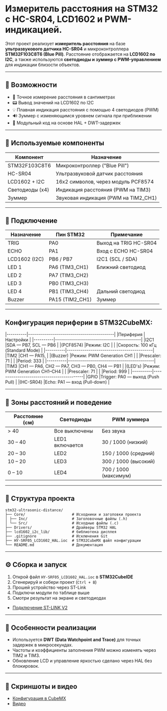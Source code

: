 # Измеритель расстояния на STM32 с HC-SR04, LCD1602 и PWM-индикацией.

Этот проект реализует **измеритель расстояния** на базе **ультразвукового датчика HC-SR04** и микроконтроллера **STM32F103C8T6 (Blue Pill)**. Расстояние отображается на **LCD1602 по I2C**, а также используются **светодиоды и зуммер с PWM-управлением** для индикации близости объектов.

---

## 📸 Возможности

- 🧭 Точное измерение расстояния в сантиметрах
- 📟 Вывод значений на LCD1602 по I2C
- 💡 Плавная индикация расстояния с помощью 4 светодиодов (PWM)
- 🔊 Зуммер с изменяющимся уровнем сигнала при приближении
- 🧩 Модульный код на основе HAL + DWT-задержек

---

## 📐 Используемые компоненты

| Компонент         | Назначение                             |
|-------------------|----------------------------------------|
| STM32F103C8T6     | Микроконтроллер ("Blue Pill")          |
| HC-SR04           | Ультразвуковой датчик расстояния       |
| LCD1602 + I2C     | 16x2 символов, через модуль PCF8574    |
| Светодиоды (x4)   | Индикация расстояния (PWM на TIM3)     |
| Зуммер            | Звуковая индикация (PWM на TIM2_CH1)   |

---

## 📌 Подключение

| Назначение         | Пин STM32        | Примечание                    |
|--------------------|------------------|-------------------------------|
| TRIG               | PA0              | Выход на TRIG HC-SR04         |
| ECHO               | PA1              | Вход с ECHO HC-SR04           |
| LCD1602 (I2C)      | PB6 / PB7        | I2C1 (SCL / SDA)              |
| LED 1              | PA6 (TIM3_CH1)   | Ближний cветодиод             |
| LED 2              | PA7 (TIM3_CH2)   |                               |
| LED 3              | PB0 (TIM3_CH3)   |                               |
| LED 4              | PB1 (TIM3_CH4)   | Дальний cветодиод             |
| Buzzer             | PA15 (TIM2_CH1)  | Зуммер                        |

---

## Конфигурация периферии в STM32CubeMX:

|----------|-------------------------------------------|
|Периферия |                Настройки                  |
|----------|-------------------------------------------|
|I2C1	   |SDA — PB7, SCL — PB6                       | 
|(PCF8574) |Режим: I2C                                 |
|          |Скорость: 100 кГц (Standard Mode)          |
|----------|-------------------------------------------|
|TIM2	   |CH1 — PA15,                                |
|(Buzzer)  |Режим: PWM Generation CH1                  |
|          |Prescaler: 71                              |
|          |Period: 333                                |
|----------|-------------------------------------------|
|TIM3      |CH1 — PA6, CH2 — PA7, CH3 — PB0, CH4 — PB1 |
|(LED's)   |Режим: PWM Generation CH1–CH4              |
|          |Prescaler: 71                              |
|          |Period: 999                                |
|----------|-------------------------------------------|
|GPIO      |Trigger: PA0 — выход (Push Pull)           |
|(HC-SR04) |Echo: PA1 — вход (Pull-down)               |

---

## 📏 Зоны расстояний и поведение

| Расстояние (см)  | Светодиоды     | PWM зуммера          |
|------------------|----------------|----------------------|
| > 40             | Все выключены  | Без звука            |
| 30 – 40          | LED1 включается| 30 / 1000 (низкий)   |
| 20 – 30          | LED2           | 150 / 1000 (средний) |
| 10 – 20          | LED3           | 300 / 1000 (высокий) |
| 0 – 10           | LED4           | 700 / 1000 (максимум)|

---

## 📂 Структура проекта
```
stm32-ultrasonic-distance/
├── Core/                     # Исходники и заголовки проекта
│ ├── Inc/                    # Заголовочные файлы (.h)
│ └── Src/                    # Исходные файлы (.c)
├── Drivers/                  # Драйверы STM32 HAL
├── lcd1602_i2c_lib/          # библиотека дисплея
├── .gitignore                # Исключения Git
├── HY-SRF05_LCD1602_HAL.ioc  # STM32CubeMX файл конфигурации
└── README.md                 # Документация
```

---
## ⚙️ Сборка и запуск

1. Открой файл `HY-SRF05_LCD1602_HAL.ioc` в **STM32CubeIDE**
2. Сгенерируй и собери проект (`Ctrl + B`)
3. Прошей устройство через ST-Link
4. Подключи модули по таблице выше
5. Смотри результат на экране и светодиодах
- [Подключение ST-LINK V2](https://github.com/user-attachments/assets/11cf20ef-1757-43f4-bd80-f0e9caa32841)
---

## 🔎 Особенности реализации

- Используется **DWT (Data Watchpoint and Trace)** для точных задержек в микросекундах.
- Частоты и коэффициенты заполнения PWM можно изменять через TIM2 и TIM3.
- Обновление LCD и управление яркостью сделано через HAL без блокировок.

---

## 🎥 Скриншоты и видео

- [Конфигурация в CubeMX](https://github.com/user-attachments/assets/e23de54b-0466-4e76-ac48-c7fb93afa050)
- [Видео](https://youtube.com/shorts/hrjaTZsLUqA?feature=share)